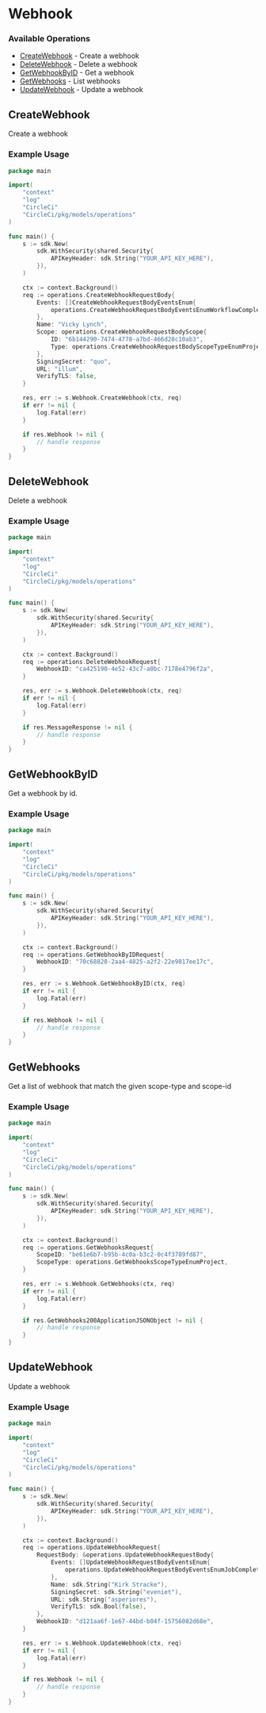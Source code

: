 # Webhook

### Available Operations

* [CreateWebhook](#createwebhook) - Create a webhook
* [DeleteWebhook](#deletewebhook) - Delete a webhook
* [GetWebhookByID](#getwebhookbyid) - Get a webhook
* [GetWebhooks](#getwebhooks) - List webhooks
* [UpdateWebhook](#updatewebhook) - Update a webhook

## CreateWebhook

Create a webhook

### Example Usage

```go
package main

import(
	"context"
	"log"
	"CircleCi"
	"CircleCi/pkg/models/operations"
)

func main() {
    s := sdk.New(
        sdk.WithSecurity(shared.Security{
            APIKeyHeader: sdk.String("YOUR_API_KEY_HERE"),
        }),
    )

    ctx := context.Background()    
    req := operations.CreateWebhookRequestBody{
        Events: []CreateWebhookRequestBodyEventsEnum{
            operations.CreateWebhookRequestBodyEventsEnumWorkflowCompleted,
        },
        Name: "Vicky Lynch",
        Scope: operations.CreateWebhookRequestBodyScope{
            ID: "6b144290-7474-4778-a7bd-466d28c10ab3",
            Type: operations.CreateWebhookRequestBodyScopeTypeEnumProject,
        },
        SigningSecret: "quo",
        URL: "illum",
        VerifyTLS: false,
    }

    res, err := s.Webhook.CreateWebhook(ctx, req)
    if err != nil {
        log.Fatal(err)
    }

    if res.Webhook != nil {
        // handle response
    }
}
```

## DeleteWebhook

Delete a webhook

### Example Usage

```go
package main

import(
	"context"
	"log"
	"CircleCi"
	"CircleCi/pkg/models/operations"
)

func main() {
    s := sdk.New(
        sdk.WithSecurity(shared.Security{
            APIKeyHeader: sdk.String("YOUR_API_KEY_HERE"),
        }),
    )

    ctx := context.Background()    
    req := operations.DeleteWebhookRequest{
        WebhookID: "ca425190-4e52-43c7-a0bc-7178e4796f2a",
    }

    res, err := s.Webhook.DeleteWebhook(ctx, req)
    if err != nil {
        log.Fatal(err)
    }

    if res.MessageResponse != nil {
        // handle response
    }
}
```

## GetWebhookByID

Get a webhook by id.

### Example Usage

```go
package main

import(
	"context"
	"log"
	"CircleCi"
	"CircleCi/pkg/models/operations"
)

func main() {
    s := sdk.New(
        sdk.WithSecurity(shared.Security{
            APIKeyHeader: sdk.String("YOUR_API_KEY_HERE"),
        }),
    )

    ctx := context.Background()    
    req := operations.GetWebhookByIDRequest{
        WebhookID: "70c68828-2aa4-4825-a2f2-22e9817ee17c",
    }

    res, err := s.Webhook.GetWebhookByID(ctx, req)
    if err != nil {
        log.Fatal(err)
    }

    if res.Webhook != nil {
        // handle response
    }
}
```

## GetWebhooks

Get a list of webhook that match the given scope-type and scope-id

### Example Usage

```go
package main

import(
	"context"
	"log"
	"CircleCi"
	"CircleCi/pkg/models/operations"
)

func main() {
    s := sdk.New(
        sdk.WithSecurity(shared.Security{
            APIKeyHeader: sdk.String("YOUR_API_KEY_HERE"),
        }),
    )

    ctx := context.Background()    
    req := operations.GetWebhooksRequest{
        ScopeID: "be61e6b7-b95b-4c0a-b3c2-0c4f3789fd87",
        ScopeType: operations.GetWebhooksScopeTypeEnumProject,
    }

    res, err := s.Webhook.GetWebhooks(ctx, req)
    if err != nil {
        log.Fatal(err)
    }

    if res.GetWebhooks200ApplicationJSONObject != nil {
        // handle response
    }
}
```

## UpdateWebhook

Update a webhook

### Example Usage

```go
package main

import(
	"context"
	"log"
	"CircleCi"
	"CircleCi/pkg/models/operations"
)

func main() {
    s := sdk.New(
        sdk.WithSecurity(shared.Security{
            APIKeyHeader: sdk.String("YOUR_API_KEY_HERE"),
        }),
    )

    ctx := context.Background()    
    req := operations.UpdateWebhookRequest{
        RequestBody: &operations.UpdateWebhookRequestBody{
            Events: []UpdateWebhookRequestBodyEventsEnum{
                operations.UpdateWebhookRequestBodyEventsEnumJobCompleted,
            },
            Name: sdk.String("Kirk Stracke"),
            SigningSecret: sdk.String("eveniet"),
            URL: sdk.String("asperiores"),
            VerifyTLS: sdk.Bool(false),
        },
        WebhookID: "d121aa6f-1e67-44bd-b04f-15756082d68e",
    }

    res, err := s.Webhook.UpdateWebhook(ctx, req)
    if err != nil {
        log.Fatal(err)
    }

    if res.Webhook != nil {
        // handle response
    }
}
```
